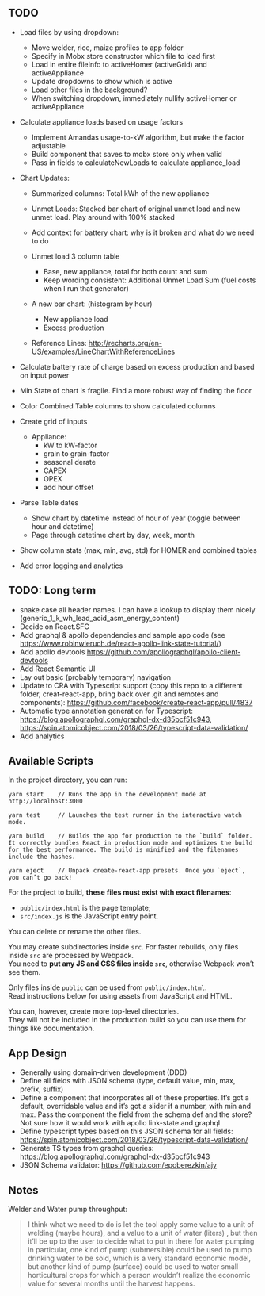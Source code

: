 ## TODO

- Load files by using dropdown:
    - Move welder, rice, maize profiles to app folder
    - Specify in Mobx store constructor which file to load first
    - Load in entire fileInfo to activeHomer (activeGrid) and activeAppliance
    - Update dropdowns to show which is active
    - Load other files in the background?
    - When switching dropdown, immediately nullify activeHomer or activeAppliance

- Calculate appliance loads based on usage factors
    - Implement Amandas usage-to-kW algorithm, but make the factor adjustable
    - Build component that saves to mobx store only when valid
    - Pass in fields to calculateNewLoads to calculate appliance_load

- Chart Updates:
    - Summarized columns: Total kWh of the new appliance

    - Unmet Loads: Stacked bar chart of original unmet load and new unmet load. Play around with 100% stacked
    - Add context for battery chart: why is it broken and what do we need to do
    - Unmet load 3 column table
        - Base, new appliance, total for both count and sum
        - Keep wording consistent: Additional Unmet Load Sum (fuel costs when I run that generator)
    - A new bar chart: (histogram by hour)
        - New appliance load
        - Excess production
    - Reference Lines: http://recharts.org/en-US/examples/LineChartWithReferenceLines

- Calculate battery rate of charge based on excess production and based on input power

- Min State of chart is fragile. Find a more robust way of finding the floor
- Color Combined Table columns to show calculated columns
- Create grid of inputs
  - Appliance:
    - kW to kW-factor
    - grain to grain-factor
    - seasonal derate
    - CAPEX
    - OPEX
    - add hour offset
- Parse Table dates
    - Show chart by datetime instead of hour of year (toggle between hour and datetime)
    - Page through datetime chart by day, week, month
- Show column stats (max, min, avg, std) for HOMER and combined tables
- Add error logging and analytics

## TODO: Long term

- snake case all header names. I can have a lookup to display them nicely (generic_1_k_wh_lead_acid_asm_energy_content)
- Decide on React.SFC
- Add graphql & apollo dependencies and sample app code (see https://www.robinwieruch.de/react-apollo-link-state-tutorial/)
- Add apollo devtools https://github.com/apollographql/apollo-client-devtools
- Add React Semantic UI
- Lay out basic (probably temporary) navigation
- Update to CRA with Typescript support (copy this repo to a different folder, creat-react-app, bring back over .git and remotes and components): https://github.com/facebook/create-react-app/pull/4837
- Automatic type annotation generation for Typescript: https://blog.apollographql.com/graphql-dx-d35bcf51c943, https://spin.atomicobject.com/2018/03/26/typescript-data-validation/
- Add analytics

## Available Scripts

In the project directory, you can run:

```
yarn start    // Runs the app in the development mode at http://localhost:3000

yarn test     // Launches the test runner in the interactive watch mode.

yarn build    // Builds the app for production to the `build` folder. It correctly bundles React in production mode and optimizes the build for the best performance. The build is minified and the filenames include the hashes.

yarn eject    // Unpack create-react-app presets. Once you `eject`, you can’t go back!
```

For the project to build, **these files must exist with exact filenames**:

- `public/index.html` is the page template;
- `src/index.js` is the JavaScript entry point.

You can delete or rename the other files.

You may create subdirectories inside `src`. For faster rebuilds, only files inside `src` are processed by Webpack.<br>
You need to **put any JS and CSS files inside `src`**, otherwise Webpack won’t see them.

Only files inside `public` can be used from `public/index.html`.<br>
Read instructions below for using assets from JavaScript and HTML.

You can, however, create more top-level directories.<br>
They will not be included in the production build so you can use them for things like documentation.

## App Design

- Generally using domain-driven development (DDD)
- Define all fields with JSON schema (type, default value, min, max, prefix, suffix)
- Define a component that incorporates all of these properties. It’s got a default, overridable value and it’s got a slider if a number, with min and max. Pass the component the field from the schema def and the store? Not sure how it would work with apollo link-state and graphql
- Define typescript types based on this JSON schema for all fields: https://spin.atomicobject.com/2018/03/26/typescript-data-validation/
- Generate TS types from graphql queries: https://blog.apollographql.com/graphql-dx-d35bcf51c943
- JSON Schema validator: https://github.com/epoberezkin/ajv

## Notes

Welder and Water pump throughput:

> I think what we need to do is let the tool apply some value to a unit of welding (maybe hours), and a value to a unit of water (liters) , but then it’ll be up to the user to decide what to put in there for water pumping in particular, one kind of pump (submersible) could be used to pump drinking water to be sold, which is a very standard economic model, but another kind of pump (surface) could be used to water small horticultural crops for which a person wouldn’t realize the economic value for several months until the harvest happens.
